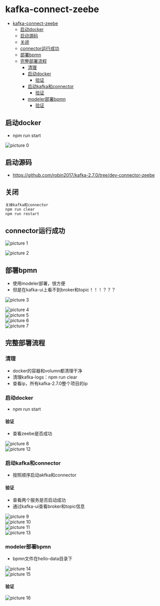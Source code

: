 # kafka-connect-zeebe

- [kafka-connect-zeebe](#kafka-connect-zeebe)
  - [启动docker](#启动docker)
  - [启动源码](#启动源码)
  - [关闭](#关闭)
  - [connector运行成功](#connector运行成功)
  - [部署bpmn](#部署bpmn)
  - [完整部署流程](#完整部署流程)
    - [清理](#清理)
    - [启动docker](#启动docker-1)
      - [验证](#验证)
    - [启动kafka和connector](#启动kafka和connector)
      - [验证](#验证-1)
    - [modeler部署bpmn](#modeler部署bpmn)
      - [验证](#验证-2)


## 启动docker
+ npm run start

![picture 0](../images/31139f875ba2c1817de69bc699739f7677ef361928bc540ccadd3ae58e241263.png)  



## 启动源码
+ https://github.com/robin2017/kafka-2.7.0/tree/dev-connector-zeebe


## 关闭
```
关掉kafka和connector
npm run clear
npm run restart
```

## connector运行成功

![picture 1](../images/e8573d90e12b2ff050cb55a467c6c917ab12da578c9224260f0c9a07d3fa022d.png)  

![picture 2](../images/32d7343b77b946c393ae359a6a43eba1bd27090940e622aec9981ea37495f56c.png)  


## 部署bpmn
+ 使用modeler部署，很方便
+ 但是在kafka-ui上看不到broker和topic！！！？？？

![picture 3](../images/b29ebc14df6cb76603cfe71f2d8b9660cab66d6beef9d0d93787e0250ad69052.png)  

![picture 4](../images/d0aa9a11c7c3900ffb74384234e532c517937da028a11430e6be4d6eacf40297.png)  
![picture 5](../images/cc1d8fff8717b95680c3b5ebb8111badfeb854429cf49f253cffb5abc1e2c1ab.png)  
![picture 6](../images/56ddeb47b105324069d6cb49944fcfd942ac0fd6d62e8891d4cb1905c26ed33a.png)  
![picture 7](../images/374ac506dca421fd6fa6b3f353728dc3a656f44cb392dc7c7094ecfb0ade09ba.png)  


## 完整部署流程
### 清理
+ docker的容器和volumn都清理干净
+ 清理kafka-logs：npm run clear
+ 查看ip，所有kafka-2.7.0整个项目的ip

### 启动docker
+ npm run start

#### 验证
+ 查看zeebe是否成功


![picture 8](../images/57740c616de36b6b8fac91f1e0936a7e75c4a5ad46b01b7f619eeb9da0cd81e0.png)  
![picture 12](../images/bbe62c5bbbcddf1e87c86583bba26949bd5e4c9ae3f3936b2a6e7375920487bb.png)  


### 启动kafka和connector
+ 按照顺序启动akfka和connector

#### 验证
+ 查看两个服务是否启动成功
+ 通过kafka-ui查看broker和topic信息


![picture 9](../images/9a33d3ae92c793c31ac95693fd29ed8694c32bd5a58c8b6ff1580e8f8ed5ba5a.png)  
![picture 10](../images/302619f767ec47648dd33e2c83fb264c050c9fdf28ee8c3f94ba920084c9b00d.png)  
![picture 11](../images/cb3fac9887a6bf6c1493401ae23685ddff8caadb9aa75b4cd2dbbc027e5ffb03.png)  
![picture 13](../images/f644bad3ddf6abfe2cb7127a7f806514b5f1cb80f946c9f4296f01f7205608d4.png)  


### modeler部署bpmn
+ bpmn文件在hello-data目录下

![picture 14](../images/bde53303cbd688a8c1cd059bb3d6d5651ddd9f7ceaeb3c62d0cb349984e63857.png)  
![picture 15](../images/598d179653d6e808c62f6e387f24334c37f0789a40aa7e90fb695cd78a48e2ab.png)  

#### 验证
![picture 16](../images/db6597fbcbfd930f098f278875ced5746c2ac28d78f490366bd5d36303c1a102.png)  
